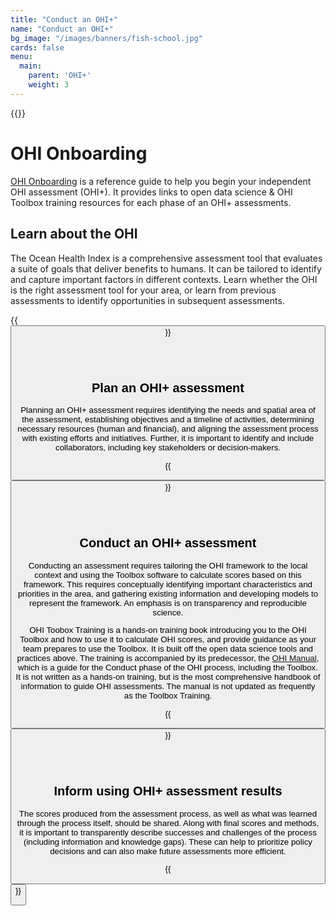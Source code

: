 ```yaml
---
title: "Conduct an OHI+"
name: "Conduct an OHI+"
bg_image: "/images/banners/fish-school.jpg"
cards: false
menu:
  main:
    parent: 'OHI+'
    weight: 3
---
```



{{<onboardViz>}}
# OHI Onboarding

[OHI Onboarding](http://ohi-science.org/onboarding/) is a reference guide to help you begin your independent OHI assessment (OHI+). It provides links to open data science & OHI Toolbox training resources for each phase of an OHI+ assessments.

## Learn about the OHI

The Ocean Health Index is a comprehensive assessment tool that evaluates a suite of goals that deliver benefits to humans. It can be tailored to identify and capture important factors in different contexts. Learn whether the OHI is the right assessment tool for your area, or learn from previous assessments to identify opportunities in subsequent assessments.

{{<button text="Learn" link="learn" >}}

<br>
<br>

## Plan an OHI+ assessment

Planning an OHI+ assessment requires identifying the needs and spatial area of the assessment, establishing objectives and a timeline of activities, determining necessary resources (human and financial), and aligning the assessment process with existing efforts and initiatives. Further, it is important to identify and include collaborators, including key stakeholders or decision-makers.

{{<button text="Plan" link="plan" >}}

<br>
<br>

## Conduct an OHI+ assessment
Conducting an assessment requires tailoring the OHI framework to the local context and using the Toolbox software to calculate scores based on this framework. This requires conceptually identifying important characteristics and priorities in the area, and gathering existing information and developing models to represent the framework. An emphasis is on transparency and reproducible science.

OHI Toobox Training is a hands-on training book introducing you to the OHI Toolbox and how to use it to calculate OHI scores, and provide guidance as your team prepares to use the Toolbox. It is built off the open data science tools and practices above. The training is accompanied by its predecessor, the [OHI Manual](https://ohi-science.org/manual/), which is a guide for the Conduct phase of the OHI process, including the Toolbox. It is not written as a hands-on training, but is the most comprehensive handbook of information to guide OHI assessments. The manual is not updated as frequently as the Toolbox Training.

{{<button text="OHI Toolbox Training" link="http://ohi-science.org/toolbox-training/" >}}

<br>
<br>

## Inform using OHI+ assessment results

The scores produced from the assessment process, as well as what was learned through the process itself, should be shared. Along with final scores and methods, it is important to transparently describe successes and challenges of the process (including information and knowledge gaps). These can help to prioritize policy decisions and can also make future assessments more efficient.


{{<button text="Inform" link="inform" >}}
